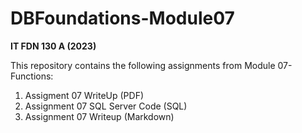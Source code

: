 # DBFoundations-Module07
**IT FDN 130 A (2023)**

This repository contains the following assignments from Module 07- Functions:
1. Assigment 07 WriteUp (PDF)
2. Assignment 07 SQL Server Code (SQL)
3. Assignment 07 Writeup (Markdown) 
